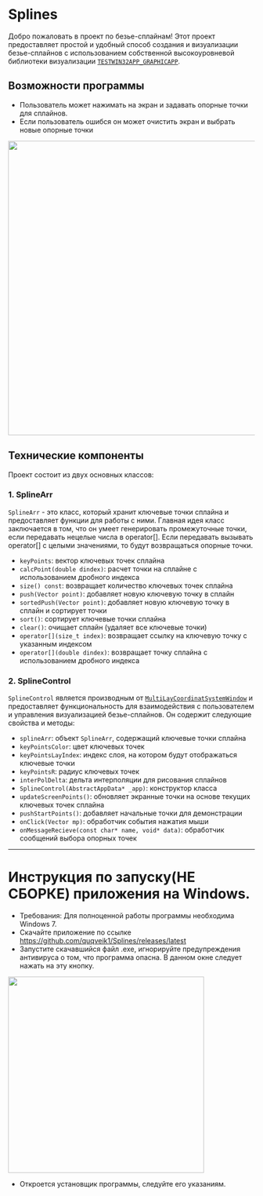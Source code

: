 # Splines

Добро пожаловать в проект по безье-сплайнам! Этот проект предоставляет простой и удобный способ создания и визуализации безье-сплайнов с использованием собственной высокоуровневой библиотеки визуализации [`TESTWIN32APP_GRAPHICAPP`](https://github.com/quqveik1/TESTWIN32_GRAPHICAPP).

## Возможности программы
- Пользователь может нажимать на экран и задавать опорные точки для сплайнов.
- Если пользователь ошибся он может очистить экран и выбрать новые опорные точки

<img src="https://user-images.githubusercontent.com/64206443/235349246-40d57425-71fa-4c71-8611-0360a097dc5b.png" width="600">


## Технические компоненты

Проект состоит из двух основных классов:

### 1. SplineArr

`SplineArr` - это класс, который хранит ключевые точки сплайна и предоставляет функции для работы с ними.
Главная идея класс заключается в том, что он умеет генерировать промежуточные точки, если передавать нецелые числа в operator[]. Если передавать вызывать operator[] с целыми значениями,
то будут возвращаться опорные точки. 

- `keyPoints`: вектор ключевых точек сплайна
- `calcPoint(double dindex)`: расчет точки на сплайне с использованием дробного индекса
- `size() const`: возвращает количество ключевых точек сплайна
- `push(Vector point)`: добавляет новую ключевую точку в сплайн
- `sortedPush(Vector point)`: добавляет новую ключевую точку в сплайн и сортирует точки
- `sort()`: сортирует ключевые точки сплайна
- `clear()`: очищает сплайн (удаляет все ключевые точки)
- `operator[](size_t index)`: возвращает ссылку на ключевую точку с указанным индексом
- `operator[](double dindex)`: возвращает точку сплайна с использованием дробного индекса

### 2. SplineControl

`SplineControl` является производным от [`MultiLayCoordinatSystemWindow`](https://github.com/quqveik1/TESTWIN32_GRAPHICAPP/blob/main/MultiLayCoordinatSystemWindow.h) и предоставляет функциональность для взаимодействия с пользователем и управления визуализацией безье-сплайнов. Он содержит следующие свойства и методы:

- `splineArr`: объект `SplineArr`, содержащий ключевые точки сплайна
- `keyPointsColor`: цвет ключевых точек
- `keyPointsLayIndex`: индекс слоя, на котором будут отображаться ключевые точки
- `keyPointsR`: радиус ключевых точек
- `interPolDelta`: дельта интерполяции для рисования сплайнов
- `SplineControl(AbstractAppData* _app)`: конструктор класса
- `updateScreenPoints()`: обновляет экранные точки на основе текущих ключевых точек сплайна
- `pushStartPoints()`: добавляет начальные точки для демонстрации
- `onClick(Vector mp)`: обработчик события нажатия мыши
- `onMessageRecieve(const char* name, void* data)`: обработчик сообщений выбора опорных точек

--------------------------
# Инструкция по запуску(НЕ СБОРКЕ) приложения на Windows. 
- Требования: Для полноценной работы программы необходима Windows 7.
- Скачайте приложение по ссылке https://github.com/quqveik1/Splines/releases/latest
- Запустите скачавшийся файл .exe, игнорируйте предупреждения антивируса о том, что программа опасна.
В данном окне следует нажать на эту кнопку.

<img src="https://user-images.githubusercontent.com/64206443/182945554-ed4d18c6-a25d-4d0d-a331-e268643b3031.png" width="400">

- Откроется установщик программы, следуйте его указаниям.


